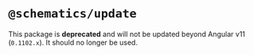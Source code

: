 # `@schematics/update`

This package is **deprecated** and will not be updated beyond Angular v11 (`0.1102.x`). It should no
longer be used.

